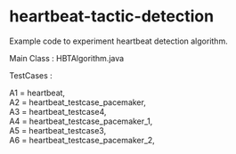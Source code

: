 # heartbeat-tactic-detection
Example code to experiment heartbeat detection algorithm.

Main Class : HBTAlgorithm.java

TestCases :
						
															
A1 = 	      heartbeat,										
A2 =	      heartbeat_testcase_pacemaker,		
A3 =	      heartbeat_testcase4,					
A4 =	      heartbeat_testcase_pacemaker_1,	
A5 =	      heartbeat_testcase3,						
A6 =	      heartbeat_testcase_pacemaker_2,	



